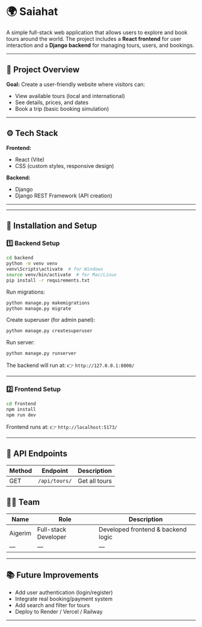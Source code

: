 
# 🌍 Saiahat

A simple full-stack web application that allows users to explore and book tours around the world.
The project includes a **React frontend** for user interaction and a **Django backend** for managing tours, users, and bookings.

---

## 🧩 Project Overview

**Goal:** Create a user-friendly website where visitors can:

* View available tours (local and international)
* See details, prices, and dates
* Book a trip (basic booking simulation)

---

## ⚙️ Tech Stack

**Frontend:**

* React (Vite)
* CSS (custom styles, responsive design)

**Backend:**

* Django
* Django REST Framework (API creation)



---


---

## 🚀 Installation and Setup

### 1️⃣ Backend Setup

```bash
cd backend
python -m venv venv
venv\Scripts\activate  # for Windows
source venv/bin/activate  # for Mac/Linux
pip install -r requirements.txt
```

Run migrations:

```bash
python manage.py makemigrations
python manage.py migrate
```

Create superuser (for admin panel):

```bash
python manage.py createsuperuser
```

Run server:

```bash
python manage.py runserver
```

The backend will run at:
👉 `http://127.0.0.1:8000/`

---

### 2️⃣ Frontend Setup

```bash
cd frontend
npm install
npm run dev
```

Frontend runs at:
👉 `http://localhost:5173/`

---

## 🔗 API Endpoints

| Method | Endpoint           | Description                    |
| ------ | ------------------ | ------------------------------ |
| GET    | `/api/tours/`      | Get all tours                  |




## 🧑‍💻 Team

| Name    | Role                 | Description                        |
| ------- | -------------------- | ---------------------------------- |
| Aigerim | Full-stack Developer | Developed frontend & backend logic |
| —       | —                    | —                                  |

---

## 📚 Future Improvements

* Add user authentication (login/register)
* Integrate real booking/payment system
* Add search and filter for tours
* Deploy to Render / Vercel / Railway

---
